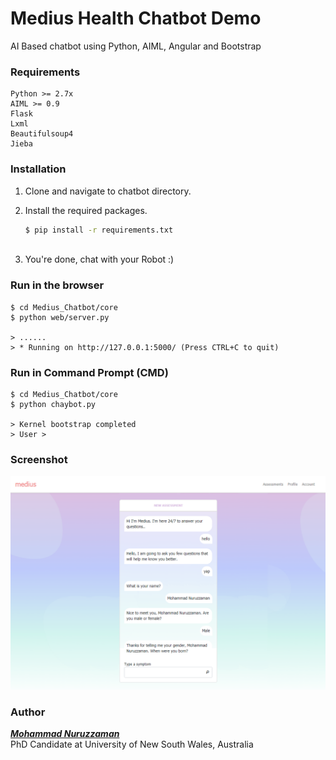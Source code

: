 # Medius Health Chatbot Demo 
AI Based chatbot using Python, AIML, Angular and Bootstrap 

### Requirements

    Python >= 2.7x
    AIML >= 0.9
	Flask
	Lxml
	Beautifulsoup4
	Jieba

### Installation

1. Clone and navigate to chatbot directory.

2. Install the required packages. 
    ```bash 
    $ pip install -r requirements.txt
  
3. You're done, chat with your Robot :)


### Run in the browser 

    $ cd Medius_Chatbot/core
	$ python web/server.py
	
	> ......
	> * Running on http://127.0.0.1:5000/ (Press CTRL+C to quit)


### Run in Command Prompt (CMD)  

    $ cd Medius_Chatbot/core
	$ python chaybot.py 
	
	> Kernel bootstrap completed
	> User > 

### Screenshot 
   ![alt tag](https://github.com/nuruzzaman/Medius_Chatbot/blob/master/screenshot/chatbot_screen_1.PNG) 


### Author

***[Mohammad Nuruzzaman](https://github.com/nuruzzaman/)***  
PhD Candidate at University of New South Wales, Australia 
